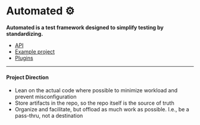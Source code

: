 # Automated ⚙️

**Automated is a test framework designed to simplify testing by standardizing.**

- [API](https://github.com/automated-tools/automated/blob/master/docs/api.md)
- [Example project](https://github.com/automated-tools/example)
- [Plugins](https://github.com/search?q=topic%3Aplugin+org%3Aautomated-tools&type=Repositories)

---

#### Project Direction

- Lean on the actual code where possible to minimize workload and prevent misconfiguration
- Store artifacts in the repo, so the repo itself is the source of truth
- Organize and facilitate, but offload as much work as possible. I.e., be a pass-thru, not a destination

